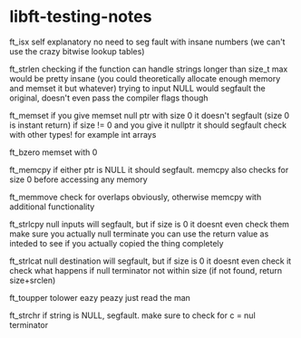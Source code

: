 # libft-testing-notes

ft_isx
  self explanatory
  no need to seg fault with insane numbers (we can't use the crazy bitwise lookup tables)

ft_strlen
  checking if the function can handle strings longer than size_t max would be pretty insane (you could theoretically allocate enough memory and memset it but whatever)
  trying to input NULL would segfault the original, doesn't even pass the compiler flags though

ft_memset
  if you give memset null ptr with size 0 it doesn't segfault (size 0 is instant return)
  if size != 0 and you give it nullptr it should segfault
  check with other types! for example int arrays

ft_bzero
  memset with 0

ft_memcpy
  if either ptr is NULL it should segfault. memcpy also checks for size 0 before accessing any memory

ft_memmove
  check for overlaps obviously, otherwise memcpy with additional functionality

ft_strlcpy
  null inputs will segfault, but if size is 0 it doesnt even check them
  make sure you actually null terminate
  you can use the return value as inteded to see if you actually copied the thing completely

ft_strlcat
  null destination will segfault, but if size is 0 it doesnt even check it
  check what happens if null terminator not within size (if not found, return size+srclen)

ft_toupper tolower
  eazy peazy just read the man
  
ft_strchr
  if string is NULL, segfault. make sure to check for c = nul terminator
